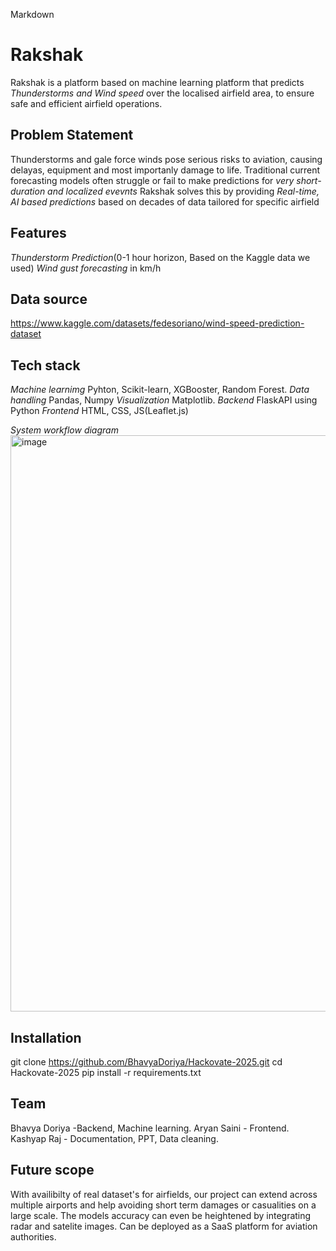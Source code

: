 Markdown

# Rakshak
Rakshak is a platform based on machine learning platform
that predicts *Thunderstorms and Wind speed* 
over the localised airfield area, to ensure safe and efficient airfield operations.

## Problem Statement
Thunderstorms and gale force winds pose serious risks to aviation, causing delayas,
equipment and most importanly damage to life.
Traditional current forecasting models often struggle or fail to 
make predictions for *very short-duration and localized evevnts*
Rakshak solves this by providing *Real-time, AI based predictions* 
based on decades of data tailored for specific airfield

## Features 
*Thunderstorm Prediction*(0-1 hour horizon, Based on the Kaggle data we used)
*Wind gust forecasting* in km/h

## Data source
https://www.kaggle.com/datasets/fedesoriano/wind-speed-prediction-dataset

## Tech stack
*Machine learnimg* Pyhton, Scikit-learn, XGBooster, Random Forest.
*Data handling* Pandas, Numpy
*Visualization* Matplotlib.
*Backend* FlaskAPI using Python
*Frontend* HTML, CSS, JS(Leaflet.js)

*System workflow diagram*
<img width="1002" height="922" alt="image" src="https://github.com/user-attachments/assets/5f3beba3-d107-4159-bd71-2d59672dbd00" />

## Installation
git clone https://github.com/BhavyaDoriya/Hackovate-2025.git
cd Hackovate-2025
pip install -r requirements.txt

## Team
Bhavya Doriya -Backend, Machine learning.
Aryan Saini - Frontend.
Kashyap Raj - Documentation, PPT, Data cleaning.

## Future scope
With availibilty of real dataset's for airfields, our project can 
extend across multiple airports and help avoiding
short term damages or casualities on a large scale.
The models accuracy can even be heightened by integrating radar and satelite images.
Can be deployed as a SaaS platform for aviation authorities.